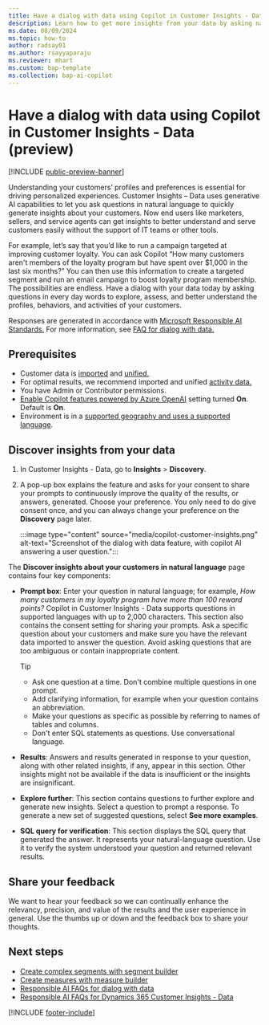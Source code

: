 ```yaml
---
title: Have a dialog with data using Copilot in Customer Insights - Data
description: Learn how to get more insights from your data by asking natural-language questions with Copilot in Dynamics 365 Customer Insights - Data. 
ms.date: 08/09/2024
ms.topic: how-to
author: radsay01
ms.author: rsayyaparaju
ms.reviewer: mhart
ms.custom: bap-template
ms.collection: bap-ai-copilot 
---
```


# Have a dialog with data using Copilot in Customer Insights - Data (preview)

[!INCLUDE [public-preview-banner](includes/public-preview-banner.md)]

Understanding your customers’ profiles and preferences is essential for driving personalized experiences. Customer Insights – Data uses generative AI capabilities to let you ask questions in natural language to quickly generate insights about your customers. Now end users like marketers, sellers, and service agents can get insights to better understand and serve customers easily without the support of IT teams or other tools.

For example, let’s say that you’d like to run a campaign targeted at improving customer loyalty. You can ask Copilot “How many customers aren't members of the loyalty program but have spent over $1,000 in the last six months?” You can then use this information to create a targeted segment and run an email campaign to boost loyalty program membership. The possibilities are endless. Have a dialog with your data today by asking questions in every day words to explore, assess, and better understand the profiles, behaviors, and activities of your customers.

Responses are generated in accordance with [Microsoft Responsible AI Standards.](https://www.microsoft.com/ai/responsible-ai) For more information, see [FAQ for dialog with data.](faqs-dialog-data.md)

## Prerequisites

- Customer data is [imported](data-sources.md) and [unified.](data-unification.md)
- For optimal results, we recommend imported and unified [activity data.](activities.md)
- You have Admin or Contributor permissions.
- [Enable Copilot features powered by Azure OpenAI](copilot-global-consent.md) setting turned **On**. Default is **On**.
- Environment is in a [supported geography and uses a supported language](faqs-dialog-data.md#what-are-the-supported-geographies-and-languages).

## Discover insights from your data

1. In Customer Insights - Data, go to **Insights** > **Discovery**.

1. A pop-up box explains the feature and asks for your consent to share your prompts to continuously improve the quality of the results, or answers, generated. Choose your preference. You only need to do give consent once, and you can always change your preference on the **Discovery** page later.

   :::image type="content" source="media/copilot-customer-insights.png" alt-text="Screenshot of the dialog with data feature, with copilot AI answering a user question.":::

The **Discover insights about your customers in natural language** page contains four key components:

- **Prompt box**: Enter your question in natural language; for example, *How many customers in my loyalty program have more than 100 reward points?* Copilot in Customer Insights - Data supports questions in supported languages with up to 2,000 characters. This section also contains the consent setting for sharing your prompts. Ask a specific question about your customers and make sure you have the relevant data imported to answer the question. Avoid asking questions that are too ambiguous or contain inappropriate content.

  > [!TIP]
  >
  > - Ask one question at a time. Don't combine multiple questions in one prompt.
  > - Add clarifying information, for example when your question contains an abbreviation.
  > - Make your questions as specific as possible by referring to names of tables and columns.
  > - Don't enter SQL statements as questions. Use conversational language.

- **Results**: Answers and results generated in response to your question, along with other related insights, if any, appear in this section. Other insights might not be available if the data is insufficient or the insights are insignificant.

- **Explore further**: This section contains questions to further explore and generate new insights. Select a question to prompt a response. To generate a new set of suggested questions, select **See more examples**.

- **SQL query for verification**: This section displays the SQL query that generated the answer. It represents your natural-language question. Use it to verify the system understood your question and returned relevant results.

## Share your feedback

We want to hear your feedback so we can continually enhance the relevancy, precision, and value of the results and the user experience in general. Use the thumbs up or down and the feedback box to share your thoughts.

## Next steps

- [Create complex segments with segment builder](segment-builder.md)  
- [Create measures with measure builder](measure-builder.md)
- [Responsible AI FAQs for dialog with data](faqs-dialog-data.md)
- [Responsible AI FAQs for Dynamics 365 Customer Insights - Data](responsible-ai-overview.md)

[!INCLUDE [footer-include](includes/footer-banner.md)]
